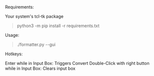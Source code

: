 Requirements:

Your system's tcl-tk package
> python3 -m pip install -r requirements.txt

Usage:

> ./formatter.py --gui

Hotkeys:

Enter while in Input Box: Triggers Convert
Double-Click with right button while in Input Box: Clears input box